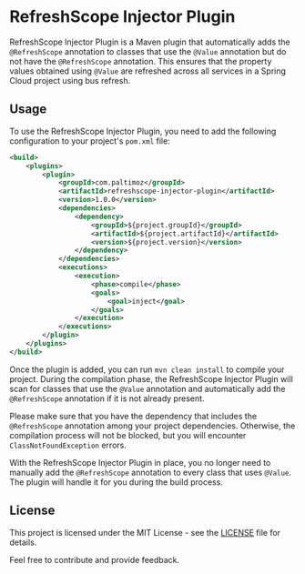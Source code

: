 # RefreshScope Injector Plugin

RefreshScope Injector Plugin is a Maven plugin that automatically adds the `@RefreshScope` annotation to classes that use the `@Value` annotation but do not have the `@RefreshScope` annotation. This ensures that the property values obtained using `@Value` are refreshed across all services in a Spring Cloud project using bus refresh.

## Usage

To use the RefreshScope Injector Plugin, you need to add the following configuration to your project's `pom.xml` file:

```xml
<build>
    <plugins>
        <plugin>
            <groupId>com.paltimoz</groupId>
            <artifactId>refreshscope-injector-plugin</artifactId>
            <version>1.0.0</version>
            <dependencies>
                <dependency>
                    <groupId>${project.groupId}</groupId>
                    <artifactId>${project.artifactId}</artifactId>
                    <version>${project.version}</version>
                </dependency>
            </dependencies>
            <executions>
                <execution>
                    <phase>compile</phase>
                    <goals>
                        <goal>inject</goal>
                    </goals>
                </execution>
            </executions>
        </plugin>
    </plugins>
</build>
```

Once the plugin is added, you can run `mvn clean install` to compile your project. During the compilation phase, the RefreshScope Injector Plugin will scan for classes that use the `@Value` annotation and automatically add the `@RefreshScope` annotation if it is not already present.

Please make sure that you have the dependency that includes the `@RefreshScope` annotation among your project dependencies. Otherwise, the compilation process will not be blocked, but you will encounter `ClassNotFoundException` errors.

With the RefreshScope Injector Plugin in place, you no longer need to manually add the `@RefreshScope` annotation to every class that uses `@Value`. The plugin will handle it for you during the build process.

## License

This project is licensed under the MIT License - see the [LICENSE](LICENSE) file for details.

Feel free to contribute and provide feedback.